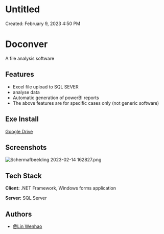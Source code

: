 # Untitled

Created: February 9, 2023 4:50 PM

# Doconver

A file analysis software

## Features

- Excel file upload to SQL SEVER
- analyse data
- Automatic generation of powerBI reports
- The above features are for specific cases only (not generic software)

## Exe Install

[Google Drive](https://drive.google.com/drive/folders/1-GxmMY94aNZfXRuJjl23Hr_7EV3ZB-2B?usp=sharing)

## Screenshots

![Schermafbeelding 2023-02-14 162827.png](Untitled%2078275dee7eec42a18547050aa125915b/Schermafbeelding_2023-02-14_162827.png)

## Tech Stack

**Client:** .NET Framework, Windows forms application

**Server:** SQL Server

## Authors

- [@Lin Wenhao](https://github.com/LinWenhao5)
